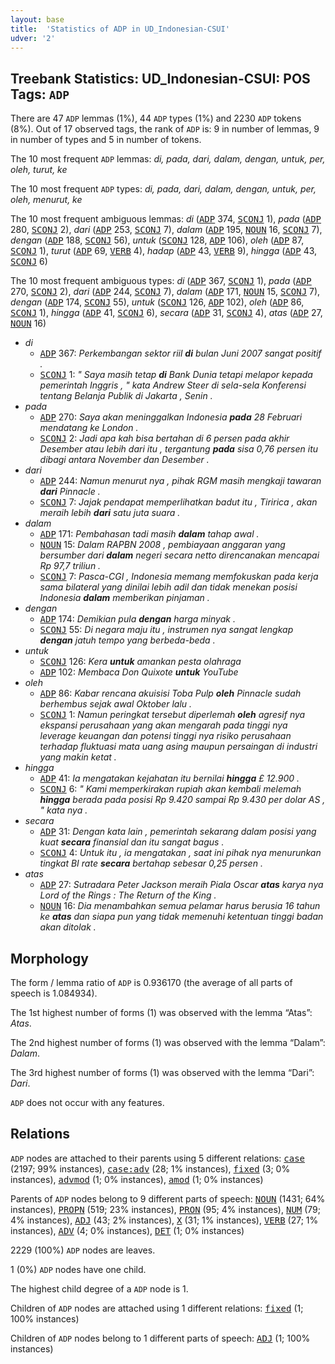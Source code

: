 ```yaml
---
layout: base
title:  'Statistics of ADP in UD_Indonesian-CSUI'
udver: '2'
---
```


## Treebank Statistics: UD_Indonesian-CSUI: POS Tags: `ADP`

There are 47 `ADP` lemmas (1%), 44 `ADP` types (1%) and 2230 `ADP` tokens (8%).
Out of 17 observed tags, the rank of `ADP` is: 9 in number of lemmas, 9 in number of types and 5 in number of tokens.

The 10 most frequent `ADP` lemmas: <em>di, pada, dari, dalam, dengan, untuk, per, oleh, turut, ke</em>

The 10 most frequent `ADP` types:  <em>di, pada, dari, dalam, dengan, untuk, per, oleh, menurut, ke</em>

The 10 most frequent ambiguous lemmas: <em>di</em> (<tt><a href="id_csui-pos-ADP.html">ADP</a></tt> 374, <tt><a href="id_csui-pos-SCONJ.html">SCONJ</a></tt> 1), <em>pada</em> (<tt><a href="id_csui-pos-ADP.html">ADP</a></tt> 280, <tt><a href="id_csui-pos-SCONJ.html">SCONJ</a></tt> 2), <em>dari</em> (<tt><a href="id_csui-pos-ADP.html">ADP</a></tt> 253, <tt><a href="id_csui-pos-SCONJ.html">SCONJ</a></tt> 7), <em>dalam</em> (<tt><a href="id_csui-pos-ADP.html">ADP</a></tt> 195, <tt><a href="id_csui-pos-NOUN.html">NOUN</a></tt> 16, <tt><a href="id_csui-pos-SCONJ.html">SCONJ</a></tt> 7), <em>dengan</em> (<tt><a href="id_csui-pos-ADP.html">ADP</a></tt> 188, <tt><a href="id_csui-pos-SCONJ.html">SCONJ</a></tt> 56), <em>untuk</em> (<tt><a href="id_csui-pos-SCONJ.html">SCONJ</a></tt> 128, <tt><a href="id_csui-pos-ADP.html">ADP</a></tt> 106), <em>oleh</em> (<tt><a href="id_csui-pos-ADP.html">ADP</a></tt> 87, <tt><a href="id_csui-pos-SCONJ.html">SCONJ</a></tt> 1), <em>turut</em> (<tt><a href="id_csui-pos-ADP.html">ADP</a></tt> 69, <tt><a href="id_csui-pos-VERB.html">VERB</a></tt> 4), <em>hadap</em> (<tt><a href="id_csui-pos-ADP.html">ADP</a></tt> 43, <tt><a href="id_csui-pos-VERB.html">VERB</a></tt> 9), <em>hingga</em> (<tt><a href="id_csui-pos-ADP.html">ADP</a></tt> 43, <tt><a href="id_csui-pos-SCONJ.html">SCONJ</a></tt> 6)

The 10 most frequent ambiguous types:  <em>di</em> (<tt><a href="id_csui-pos-ADP.html">ADP</a></tt> 367, <tt><a href="id_csui-pos-SCONJ.html">SCONJ</a></tt> 1), <em>pada</em> (<tt><a href="id_csui-pos-ADP.html">ADP</a></tt> 270, <tt><a href="id_csui-pos-SCONJ.html">SCONJ</a></tt> 2), <em>dari</em> (<tt><a href="id_csui-pos-ADP.html">ADP</a></tt> 244, <tt><a href="id_csui-pos-SCONJ.html">SCONJ</a></tt> 7), <em>dalam</em> (<tt><a href="id_csui-pos-ADP.html">ADP</a></tt> 171, <tt><a href="id_csui-pos-NOUN.html">NOUN</a></tt> 15, <tt><a href="id_csui-pos-SCONJ.html">SCONJ</a></tt> 7), <em>dengan</em> (<tt><a href="id_csui-pos-ADP.html">ADP</a></tt> 174, <tt><a href="id_csui-pos-SCONJ.html">SCONJ</a></tt> 55), <em>untuk</em> (<tt><a href="id_csui-pos-SCONJ.html">SCONJ</a></tt> 126, <tt><a href="id_csui-pos-ADP.html">ADP</a></tt> 102), <em>oleh</em> (<tt><a href="id_csui-pos-ADP.html">ADP</a></tt> 86, <tt><a href="id_csui-pos-SCONJ.html">SCONJ</a></tt> 1), <em>hingga</em> (<tt><a href="id_csui-pos-ADP.html">ADP</a></tt> 41, <tt><a href="id_csui-pos-SCONJ.html">SCONJ</a></tt> 6), <em>secara</em> (<tt><a href="id_csui-pos-ADP.html">ADP</a></tt> 31, <tt><a href="id_csui-pos-SCONJ.html">SCONJ</a></tt> 4), <em>atas</em> (<tt><a href="id_csui-pos-ADP.html">ADP</a></tt> 27, <tt><a href="id_csui-pos-NOUN.html">NOUN</a></tt> 16)


* <em>di</em>
  * <tt><a href="id_csui-pos-ADP.html">ADP</a></tt> 367: <em>Perkembangan sektor riil <b>di</b> bulan Juni 2007 sangat positif .</em>
  * <tt><a href="id_csui-pos-SCONJ.html">SCONJ</a></tt> 1: <em>" Saya masih tetap <b>di</b> Bank Dunia tetapi melapor kepada pemerintah Inggris , " kata Andrew Steer di sela-sela Konferensi tentang Belanja Publik di Jakarta , Senin .</em>
* <em>pada</em>
  * <tt><a href="id_csui-pos-ADP.html">ADP</a></tt> 270: <em>Saya akan meninggalkan Indonesia <b>pada</b> 28 Februari mendatang ke London .</em>
  * <tt><a href="id_csui-pos-SCONJ.html">SCONJ</a></tt> 2: <em>Jadi apa kah bisa bertahan di 6 persen pada akhir Desember atau lebih dari itu , tergantung <b>pada</b> sisa 0,76 persen itu dibagi antara November dan Desember .</em>
* <em>dari</em>
  * <tt><a href="id_csui-pos-ADP.html">ADP</a></tt> 244: <em>Namun menurut nya , pihak RGM masih mengkaji tawaran <b>dari</b> Pinnacle .</em>
  * <tt><a href="id_csui-pos-SCONJ.html">SCONJ</a></tt> 7: <em>Jajak pendapat memperlihatkan badut itu , Tiririca , akan meraih lebih <b>dari</b> satu juta suara .</em>
* <em>dalam</em>
  * <tt><a href="id_csui-pos-ADP.html">ADP</a></tt> 171: <em>Pembahasan tadi masih <b>dalam</b> tahap awal .</em>
  * <tt><a href="id_csui-pos-NOUN.html">NOUN</a></tt> 15: <em>Dalam RAPBN 2008 , pembiayaan anggaran yang bersumber dari <b>dalam</b> negeri secara netto direncanakan mencapai Rp 97,7 triliun .</em>
  * <tt><a href="id_csui-pos-SCONJ.html">SCONJ</a></tt> 7: <em>Pasca-CGI , Indonesia memang memfokuskan pada kerja sama bilateral yang dinilai lebih adil dan tidak menekan posisi Indonesia <b>dalam</b> memberikan pinjaman .</em>
* <em>dengan</em>
  * <tt><a href="id_csui-pos-ADP.html">ADP</a></tt> 174: <em>Demikian pula <b>dengan</b> harga minyak .</em>
  * <tt><a href="id_csui-pos-SCONJ.html">SCONJ</a></tt> 55: <em>Di negara maju itu , instrumen nya sangat lengkap <b>dengan</b> jatuh tempo yang berbeda-beda .</em>
* <em>untuk</em>
  * <tt><a href="id_csui-pos-SCONJ.html">SCONJ</a></tt> 126: <em>Kera <b>untuk</b> amankan pesta olahraga</em>
  * <tt><a href="id_csui-pos-ADP.html">ADP</a></tt> 102: <em>Membaca Don Quixote <b>untuk</b> YouTube</em>
* <em>oleh</em>
  * <tt><a href="id_csui-pos-ADP.html">ADP</a></tt> 86: <em>Kabar rencana akuisisi Toba Pulp <b>oleh</b> Pinnacle sudah berhembus sejak awal Oktober lalu .</em>
  * <tt><a href="id_csui-pos-SCONJ.html">SCONJ</a></tt> 1: <em>Namun peringkat tersebut diperlemah <b>oleh</b> agresif nya ekspansi perusahaan yang akan mengarah pada tinggi nya leverage keuangan dan potensi tinggi nya risiko perusahaan terhadap fluktuasi mata uang asing maupun persaingan di industri yang makin ketat .</em>
* <em>hingga</em>
  * <tt><a href="id_csui-pos-ADP.html">ADP</a></tt> 41: <em>Ia mengatakan kejahatan itu bernilai <b>hingga</b> £ 12.900 .</em>
  * <tt><a href="id_csui-pos-SCONJ.html">SCONJ</a></tt> 6: <em>" Kami memperkirakan rupiah akan kembali melemah <b>hingga</b> berada pada posisi Rp 9.420 sampai Rp 9.430 per dolar AS , " kata nya .</em>
* <em>secara</em>
  * <tt><a href="id_csui-pos-ADP.html">ADP</a></tt> 31: <em>Dengan kata lain , pemerintah sekarang dalam posisi yang kuat <b>secara</b> finansial dan itu sangat bagus .</em>
  * <tt><a href="id_csui-pos-SCONJ.html">SCONJ</a></tt> 4: <em>Untuk itu , ia mengatakan , saat ini pihak nya menurunkan tingkat BI rate <b>secara</b> bertahap sebesar 0,25 persen .</em>
* <em>atas</em>
  * <tt><a href="id_csui-pos-ADP.html">ADP</a></tt> 27: <em>Sutradara Peter Jackson meraih Piala Oscar <b>atas</b> karya nya Lord of the Rings : The Return of the King .</em>
  * <tt><a href="id_csui-pos-NOUN.html">NOUN</a></tt> 16: <em>Dia menambahkan semua pelamar harus berusia 16 tahun ke <b>atas</b> dan siapa pun yang tidak memenuhi ketentuan tinggi badan akan ditolak .</em>

## Morphology

The form / lemma ratio of `ADP` is 0.936170 (the average of all parts of speech is 1.084934).

The 1st highest number of forms (1) was observed with the lemma “Atas”: <em>Atas</em>.

The 2nd highest number of forms (1) was observed with the lemma “Dalam”: <em>Dalam</em>.

The 3rd highest number of forms (1) was observed with the lemma “Dari”: <em>Dari</em>.

`ADP` does not occur with any features.


## Relations

`ADP` nodes are attached to their parents using 5 different relations: <tt><a href="id_csui-dep-case.html">case</a></tt> (2197; 99% instances), <tt><a href="id_csui-dep-case-adv.html">case:adv</a></tt> (28; 1% instances), <tt><a href="id_csui-dep-fixed.html">fixed</a></tt> (3; 0% instances), <tt><a href="id_csui-dep-advmod.html">advmod</a></tt> (1; 0% instances), <tt><a href="id_csui-dep-amod.html">amod</a></tt> (1; 0% instances)

Parents of `ADP` nodes belong to 9 different parts of speech: <tt><a href="id_csui-pos-NOUN.html">NOUN</a></tt> (1431; 64% instances), <tt><a href="id_csui-pos-PROPN.html">PROPN</a></tt> (519; 23% instances), <tt><a href="id_csui-pos-PRON.html">PRON</a></tt> (95; 4% instances), <tt><a href="id_csui-pos-NUM.html">NUM</a></tt> (79; 4% instances), <tt><a href="id_csui-pos-ADJ.html">ADJ</a></tt> (43; 2% instances), <tt><a href="id_csui-pos-X.html">X</a></tt> (31; 1% instances), <tt><a href="id_csui-pos-VERB.html">VERB</a></tt> (27; 1% instances), <tt><a href="id_csui-pos-ADV.html">ADV</a></tt> (4; 0% instances), <tt><a href="id_csui-pos-DET.html">DET</a></tt> (1; 0% instances)

2229 (100%) `ADP` nodes are leaves.

1 (0%) `ADP` nodes have one child.

The highest child degree of a `ADP` node is 1.

Children of `ADP` nodes are attached using 1 different relations: <tt><a href="id_csui-dep-fixed.html">fixed</a></tt> (1; 100% instances)

Children of `ADP` nodes belong to 1 different parts of speech: <tt><a href="id_csui-pos-ADJ.html">ADJ</a></tt> (1; 100% instances)

